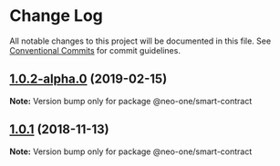 # Change Log

All notable changes to this project will be documented in this file.
See [Conventional Commits](https://conventionalcommits.org) for commit guidelines.

## [1.0.2-alpha.0](https://github.com/neo-one-suite/neo-one/compare/@neo-one/smart-contract@1.0.1...@neo-one/smart-contract@1.0.2-alpha.0) (2019-02-15)

**Note:** Version bump only for package @neo-one/smart-contract





## [1.0.1](https://github.com/neo-one-suite/neo-one/compare/@neo-one/smart-contract@1.0.0...@neo-one/smart-contract@1.0.1) (2018-11-13)

**Note:** Version bump only for package @neo-one/smart-contract
